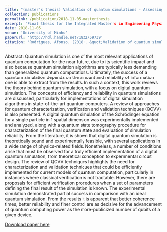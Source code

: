 ```yaml
---
title: "(master's thesis) Validation of quantum simulations - Assessing efficiency and reliability in experimental implementations"
collection: publications
permalink: /publication/2018-11-05-masterthesis
excerpt: 'Final thesis for the Integrated Master's in Engineering Physics.'
date: 2018-11-05
venue: 'University of Minho'
paperurl: 'http://hdl.handle.net/1822/59739'
citation: 'Rodrigues, Afonso. (2018). &quot;Validation of quantum simulations.&quot; <i>University of Minho</i>.'
---
```

Abstract: Quantum simulation is one of the most relevant applications of quantum computation for the near future, due to its scientific impact and also because quantum simulation algorithms are typically less demanding than generalized quantum computations. Ultimately, the success of a quantum simulation depends on the amount and reliability of information one is able to extract from the results. In such a context, this work reviews the theory behind quantum simulation, with a focus on digital quantum simulation. The concepts of efficiency and reliability in quantum simulations are discussed, particularly for implementations of digital simulation algorithms in state-of-the-art quantum computers. A review of approaches for quantum characterization, verification and validation techniques (QCVV) is also presented. A digital quantum simulation of the Schrödinger equation for a single particle in 1 spatial dimension was experimentally implemented and analyzed, along with a quantum state tomography procedure for characterization of the final quantum state and evaluation of simulation reliability. From the literature, it is shown that digital quantum simulation is theoretically sound and experimentally feasible, with several applications in a wide range of physics-related fields. Nonetheless, a number of conditions arise that must be observed for a truly efficient implementation of a digital quantum simulation, from theoretical conception to experimental circuit design. The review of QCVV techniques highlights the need for characterization and validation techniques that could be efficiently implemented for current models of quantum computation, particularly in instances where classical verification is not tractable. However, there are proposals for efficient verification procedures when a set of parameters defining the final result of the simulation is known. The experimental simulation demonstrated partial success in comparison with an ideal quantum simulation. From the results it is apparent that better coherence times, better reliability and finer control are as decisive for the advancement of quantum computing power as the more-publicized number of qubits of a given device.

[Download paper here](http://hdl.handle.net/1822/59739)